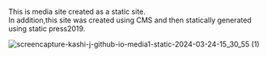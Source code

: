 This is media site created as a static site.  
In addition,this site was created using CMS and then statically generated using static press2019.

![screencapture-kashi-j-github-io-media1-static-2024-03-24-15_30_55 (1)](https://github.com/kashi-j/media1_static/assets/69555348/a0036d9f-fb7b-47d8-a992-b826d9e72464)
